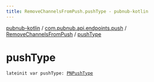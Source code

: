 ```yaml
---
title: RemoveChannelsFromPush.pushType - pubnub-kotlin
---
```


[pubnub-kotlin](../../index.html) / [com.pubnub.api.endpoints.push](../index.html) / [RemoveChannelsFromPush](index.html) / [pushType](./push-type.html)

# pushType

`lateinit var pushType: `[`PNPushType`](../../com.pubnub.api.enums/-p-n-push-type/index.html)